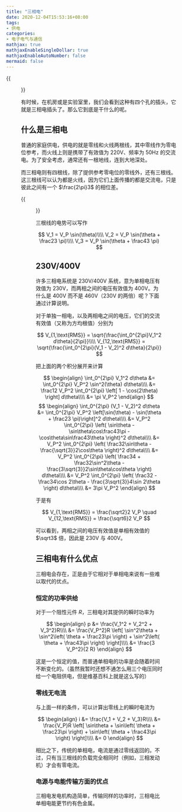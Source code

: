 ```yaml
---
title: "三相电"
date: 2020-12-04T15:53:16+08:00
tags:
- 供电
categories:
- 电子电气与通信
mathjax: true
mathjaxEnableSingleDollar: true
mathjaxEnableAutoNumber: false
mermaid: false
---
```


{{<figure src="/c185d153-2e47-4f65-bc67-50547145eac3.jfif" width="200">}}

有时候，在机房或是实验室里，我们会看到这种有四个孔的插头，它就是三相电插头了。那么它到底是干什么的呢。

<!--more-->

## 什么是三相电

普通的家庭供电，供电的就是零线和火线两根线，其中零线作为零电位参考，而火线上则是携带了有效值为 220V、频率为 50Hz 的交流电。为了安全考虑，通常还有一根地线，连到大地深处。

而三相电则有四根线，除了提供参考零电位的零线外，还有三根线。这三根线可以认为都是火线，因为它们上面传播的都是交流电，只是彼此之间有一个 $\frac{2\pi}3$ 的相位差。

{{<figure src="https://upload.wikimedia.org/wikipedia/commons/thumb/c/cc/3_phase_AC_waveform.svg/300px-3_phase_AC_waveform.svg.png">}}

三根线的电势可以写作

$$
V_1 = V_P \sin(\theta)\\\\
V_2 = V_P \sin(\theta + \frac23 \pi)\\\\
V_3 = V_P \sin(\theta + \frac43 \pi)
$$

## 230V/400V

许多三相电系统是 230V/400V 系统，意为单相电压有效值为 230V，而两相之间的电压有效值为 400V。为什么是 400V 而不是 460V（230V 的两倍）呢？下面通过计算说明。

对于单独一相电，以及两相电之间的电压，它们的交流有效值（又称为方均根值）分别为

$$
V_{1,\text{RMS}} = \sqrt{\frac{\int_0^{2\pi}V_1^2 d\theta}{2\pi}}\\\\
V_{12,\text{RMS}} = \sqrt{\frac{\int_0^{2\pi}(V_1 - V_2)^2 d\theta}{2\pi}}
$$

把上面的两个积分展开来计算

$$
\begin{align}
\int_0^{2\pi} V_1^2 d\theta &= \int_0^{2\pi} V_P^2 \sin^2(\theta) d\theta\\\\
&= \frac12 V_P^2 \int_0^{2\pi} \left[ 1 - \cos(2\theta) \right] d\theta\\\\
&= \pi V_P^2
\end{align}
$$
$$
\begin{align}
\int_0^{2\pi} (V_1 - V_2)^2 d\theta &= \int_0^{2\pi} V_P^2 \left[\sin(\theta) - \sin(\theta + \frac23 \pi)\right]^2 d\theta\\\\
&= V_P^2 \int_0^{2\pi} \left( \sin\theta - \sin\theta\cos\frac43\pi - \cos\theta\sin\frac43\theta \right)^2 d\theta\\\\
&= V_P^2 \int_0^{2\pi} \left( \frac32\sin\theta - \frac{\sqrt{3}}2\cos\theta \right)^2 d\theta\\\\
&= V_P^2 \int_0^{2\pi} \left( \frac34 + \frac32\sin^2\theta - \frac{3\sqrt{3}}2\sin\theta\cos\theta \right) d\theta\\\\
&= V_P^2 \int_0^{2\pi} \left( \frac32 - \frac34\cos 2\theta - \frac{3\sqrt{3}}4\sin 2\theta \right) d\theta\\\\
&= 3\pi V_P^2
\end{align}
$$

于是有

$$
V_{1,\text{RMS}} = \frac{\sqrt2}2 V_P \quad V_{12,\text{RMS}} = \frac{\sqrt6}2 V_P
$$

可以看到，两相之间的电压有效值是单相有效值的 $\sqrt3$ 倍，因此是 230V 与 400V。

## 三相电有什么优点

三相电会存在，正是由于它相对于单相电来说有一些难以取代的优点。

### 恒定的功率供给

对于一个阻性元件 $R$，三相电对其提供的瞬时功率为

$$
\begin{align}
p &= \frac{V_1^2 + V_2^2 + V_3^2}R\\\\
&= \frac{V_P^2}R \left[ \sin^2\theta + \sin^2\left( \theta + \frac23\pi \right) + \sin^2\left( \theta + \frac43\pi \right) \right]\\\\
&= \frac{3 V_P^2}{2 R}
\end{align}
$$

这是一个恒定的值，而普通单相电的功率是会随着时间不断变化的。（虽然我暂时还想不通怎么用三个电压同时给一个电阻供电，但是维基百科上就是这么写的）

### 零线无电流

与上面一样的条件，可以计算出零线上的瞬时电流为

$$
\begin{align}
i &= \frac{V_1 + V_2 + V_3}R\\\\
&= \frac{V_P}R \left[ \sin\theta + \sin\left( \theta + \frac23\pi \right) + \sin\left( \theta + \frac43\pi \right) \right]\\\\
&= 0
\end{align}
$$

相比之下，传统的单相电，电流是通过零线返回的。不过，只有当三根线的负载完全相同时（例如，三相发动机）才会有零电流。

### 电源与电能传输方面的优点

三相电发电机构造简单，传输同样的功率时，三相电比单相电能更节约有色金属。